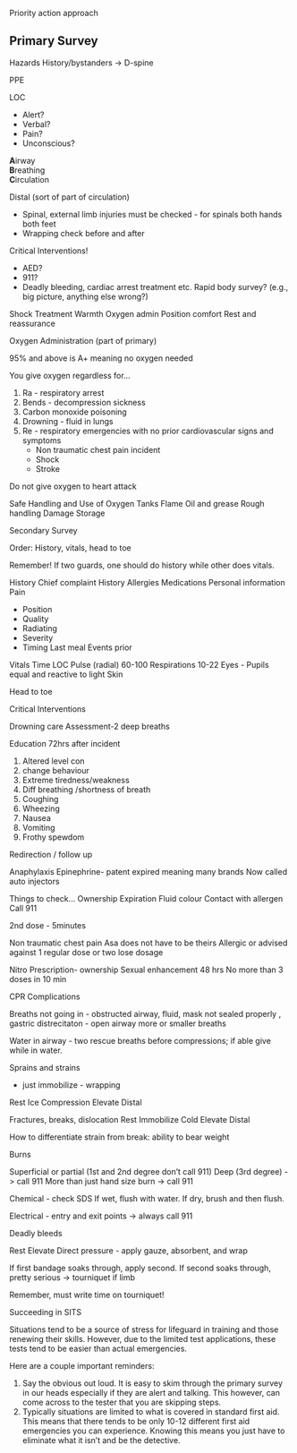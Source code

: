 Priority action approach 

## Primary Survey

Hazards
History/bystanders -> D-spine

PPE

LOC

- Alert?
- Verbal? 
- Pain?
- Unconscious?

**A**irway  
**B**reathing  
**C**irculation  

Distal (sort of part of circulation)
- Spinal, external limb injuries must be checked - for spinals both hands both feet
- Wrapping check before and after

Critical Interventions!
- AED?
- 911?
- Deadly bleeding, cardiac arrest treatment etc. 
Rapid body survey? (e.g., big picture, anything else wrong?)

Shock Treatment
Warmth
Oxygen admin
Position comfort 
Rest and reassurance

Oxygen Administration (part of primary)

95% and above is A+ meaning no oxygen needed

You give oxygen regardless for…
1. Ra - respiratory arrest
2. Bends - decompression sickness
3. Carbon monoxide poisoning 
4. Drowning - fluid in lungs
5. Re - respiratory emergencies with no prior cardiovascular signs and symptoms
    - Non traumatic chest pain incident
    - Shock
    - Stroke

Do not give oxygen to heart attack

Safe Handling and Use of Oxygen Tanks
Flame
Oil and grease
Rough handling 
Damage
Storage

Secondary Survey

Order: History, vitals, head to toe

Remember! If two guards, one should do history while other does vitals. 

History
Chief complaint 
History
Allergies
Medications 
Personal information 
Pain
- Position
- Quality
- Radiating 
- Severity 
- Timing
Last meal
Events prior 

Vitals
Time 
LOC
Pulse (radial) 60-100
Respirations 10-22
Eyes - Pupils equal and reactive to light 
Skin

Head to toe

Critical Interventions

Drowning care
Assessment-2 deep breaths

Education
72hrs after incident 
1. Altered level con 
2. change behaviour 
3. Extreme tiredness/weakness 
4. Diff breathing /shortness of breath
5. Coughing
6. Wheezing
7. Nausea
8. Vomiting
9. Frothy spewdom 

Redirection / follow up

Anaphylaxis 
Epinephrine- patent expired meaning many brands
Now called auto injectors 

Things to check… 
Ownership
Expiration
Fluid colour
Contact with allergen
Call 911

2nd dose - 5minutes 

Non traumatic chest pain
Asa does not have to be theirs
Allergic or advised against
1 regular dose or two lose dosage 

Nitro
Prescription- ownership
Sexual enhancement 48 hrs
No more than 3 doses in 10 min

CPR Complications

Breaths not going in - obstructed airway, fluid, mask not sealed properly , gastric distrecitaton - open airway more or smaller breaths

Water in airway - two rescue breaths before compressions; if able give while in water. 

Sprains and strains
- just immobilize - wrapping
 
Rest
Ice
Compression
Elevate
Distal 

Fractures, breaks, dislocation
Rest
Immobilize
Cold
Elevate 
Distal

How to differentiate strain from break: ability to bear weight

Burns

Superficial or partial (1st and 2nd degree don’t call 911)
Deep (3rd degree) -> call 911
More than just hand size burn -> call 911

Chemical - check SDS
If wet, flush with water.
If dry, brush and then flush. 

Electrical - entry and exit points -> always call 911

Deadly bleeds

Rest
Elevate
Direct pressure - apply gauze, absorbent, and wrap

If first bandage soaks through, apply second. If second soaks through, pretty serious
-> tourniquet if limb

 Remember, must write time on tourniquet!

Succeeding in SITS

Situations tend to be a source of stress for lifeguard in training and those renewing their skills. However, due to the limited test applications, these tests tend to be easier than actual emergencies. 

Here are a couple important reminders:
1. Say the obvious out loud. It is easy to skim through the primary survey in our heads especially if they are alert and talking. This however, can come across to the tester that you are skipping steps. 
2. Typically situations are limited to what is covered in standard first aid. This means that there tends to be only 10-12 different first aid emergencies you can experience. Knowing this means you just have to eliminate what it isn’t and be the detective. 